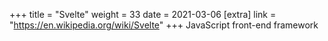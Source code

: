 +++
title = "Svelte"
weight = 33
date = 2021-03-06
[extra]
link = "https://en.wikipedia.org/wiki/Svelte"
+++
JavaScript front-end framework

